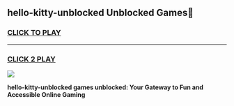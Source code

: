 
## hello-kitty-unblocked Unblocked Games👋
<h3>
<a href="https://news.freeplayer.one?title=hello-kitty-unblocked&ref=16F">CLICK TO PLAY</a></h3>
<hr>

<h3>
<a href="https://news.freeplayer.one?title=hello-kitty-unblocked&ref=16F">CLICK 2 PLAY</a>
  
</h3>

<a href="https://news.freeplayer.one?title=hello-kitty-unblocked&ref=16F/"><img src="https://clearcache.store/games.png"></a>


**hello-kitty-unblocked games unblocked: Your Gateway to Fun and Accessible Online Gaming**

